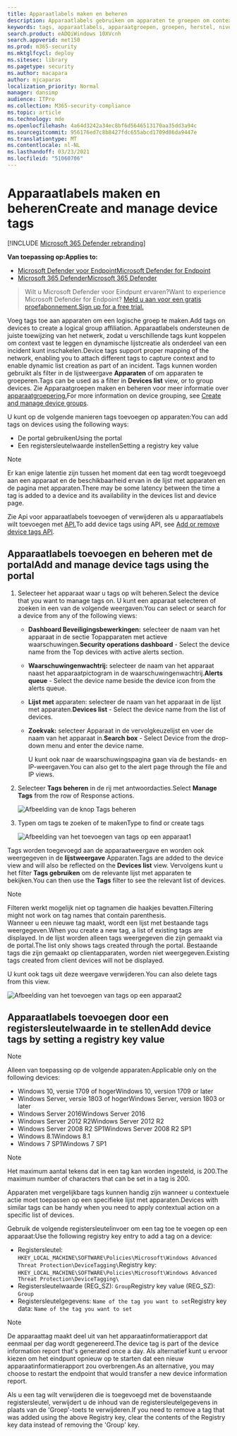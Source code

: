 ```yaml
---
title: Apparaatlabels maken en beheren
description: Apparaatlabels gebruiken om apparaten te groepen om context vast te leggen en het maken van dynamische lijst in te stellen als onderdeel van een incident
keywords: tags, apparaatlabels, apparaatgroepen, groepen, herstel, niveau, regels, aadgroep, rol, toewijzen, rang
search.product: eADQiWindows 10XVcnh
search.appverid: met150
ms.prod: m365-security
ms.mktglfcycl: deploy
ms.sitesec: library
ms.pagetype: security
ms.author: macapara
author: mjcaparas
localization_priority: Normal
manager: dansimp
audience: ITPro
ms.collection: M365-security-compliance
ms.topic: article
ms.technology: mde
ms.openlocfilehash: 4a64d3242a34ec8bf6d5646513170aa35dd3a94c
ms.sourcegitcommit: 956176ed7c8b8427fdc655abcd1709d86da9447e
ms.translationtype: MT
ms.contentlocale: nl-NL
ms.lasthandoff: 03/23/2021
ms.locfileid: "51060706"
---
```

# <a name="create-and-manage-device-tags"></a><span data-ttu-id="a192c-104">Apparaatlabels maken en beheren</span><span class="sxs-lookup"><span data-stu-id="a192c-104">Create and manage device tags</span></span>

[!INCLUDE [Microsoft 365 Defender rebranding](../../includes/microsoft-defender.md)]

<span data-ttu-id="a192c-105">**Van toepassing op:**</span><span class="sxs-lookup"><span data-stu-id="a192c-105">**Applies to:**</span></span>
- [<span data-ttu-id="a192c-106">Microsoft Defender voor Endpoint</span><span class="sxs-lookup"><span data-stu-id="a192c-106">Microsoft Defender for Endpoint</span></span>](https://go.microsoft.com/fwlink/p/?linkid=2146631)
- [<span data-ttu-id="a192c-107">Microsoft 365 Defender</span><span class="sxs-lookup"><span data-stu-id="a192c-107">Microsoft 365 Defender</span></span>](https://go.microsoft.com/fwlink/?linkid=2118804)

> <span data-ttu-id="a192c-108">Wilt u Microsoft Defender voor Eindpunt ervaren?</span><span class="sxs-lookup"><span data-stu-id="a192c-108">Want to experience Microsoft Defender for Endpoint?</span></span> [<span data-ttu-id="a192c-109">Meld u aan voor een gratis proefabonnement.</span><span class="sxs-lookup"><span data-stu-id="a192c-109">Sign up for a free trial.</span></span>](https://www.microsoft.com/microsoft-365/windows/microsoft-defender-atp?ocid=docs-wdatp-exposedapis-abovefoldlink)

<span data-ttu-id="a192c-110">Voeg tags toe aan apparaten om een logische groep te maken.</span><span class="sxs-lookup"><span data-stu-id="a192c-110">Add tags on devices to create a logical group affiliation.</span></span> <span data-ttu-id="a192c-111">Apparaatlabels ondersteunen de juiste toewijzing van het netwerk, zodat u verschillende tags kunt koppelen om context vast te leggen en dynamische lijstcreatie als onderdeel van een incident kunt inschakelen.</span><span class="sxs-lookup"><span data-stu-id="a192c-111">Device tags support proper mapping of the network, enabling you to attach different tags to capture context and to enable dynamic list creation as part of an incident.</span></span> <span data-ttu-id="a192c-112">Tags kunnen worden gebruikt als filter in de lijstweergave **Apparaten** of om apparaten te groeperen.</span><span class="sxs-lookup"><span data-stu-id="a192c-112">Tags can be used as a filter in **Devices list** view, or to group devices.</span></span> <span data-ttu-id="a192c-113">Zie Apparaatgroepen maken en beheren voor meer informatie over [apparaatgroepering.](machine-groups.md)</span><span class="sxs-lookup"><span data-stu-id="a192c-113">For more information on device grouping, see [Create and manage device groups](machine-groups.md).</span></span>

<span data-ttu-id="a192c-114">U kunt op de volgende manieren tags toevoegen op apparaten:</span><span class="sxs-lookup"><span data-stu-id="a192c-114">You can add tags on devices using the following ways:</span></span>

- <span data-ttu-id="a192c-115">De portal gebruiken</span><span class="sxs-lookup"><span data-stu-id="a192c-115">Using the portal</span></span>
- <span data-ttu-id="a192c-116">Een registersleutelwaarde instellen</span><span class="sxs-lookup"><span data-stu-id="a192c-116">Setting a registry key value</span></span>

> [!NOTE]
> <span data-ttu-id="a192c-117">Er kan enige latentie zijn tussen het moment dat een tag wordt toegevoegd aan een apparaat en de beschikbaarheid ervan in de lijst met apparaten en de pagina met apparaten.</span><span class="sxs-lookup"><span data-stu-id="a192c-117">There may be some latency between the time a tag is added to a device and its availability in the devices list and device page.</span></span>  

<span data-ttu-id="a192c-118">Zie Api voor apparaatlabels toevoegen of verwijderen als u apparaatlabels wilt toevoegen met [API.](add-or-remove-machine-tags.md)</span><span class="sxs-lookup"><span data-stu-id="a192c-118">To add device tags using API, see [Add or remove device tags API](add-or-remove-machine-tags.md).</span></span>

## <a name="add-and-manage-device-tags-using-the-portal"></a><span data-ttu-id="a192c-119">Apparaatlabels toevoegen en beheren met de portal</span><span class="sxs-lookup"><span data-stu-id="a192c-119">Add and manage device tags using the portal</span></span>

1. <span data-ttu-id="a192c-120">Selecteer het apparaat waar u tags op wilt beheren.</span><span class="sxs-lookup"><span data-stu-id="a192c-120">Select the device that you want to manage tags on.</span></span> <span data-ttu-id="a192c-121">U kunt een apparaat selecteren of zoeken in een van de volgende weergaven:</span><span class="sxs-lookup"><span data-stu-id="a192c-121">You can select or search for a device from any of the following views:</span></span>

   - <span data-ttu-id="a192c-122">**Dashboard Beveiligingsbewerkingen:** selecteer de naam van het apparaat in de sectie Topapparaten met actieve waarschuwingen.</span><span class="sxs-lookup"><span data-stu-id="a192c-122">**Security operations dashboard** - Select the device name from the Top devices with active alerts section.</span></span>
   - <span data-ttu-id="a192c-123">**Waarschuwingenwachtrij:** selecteer de naam van het apparaat naast het apparaatpictogram in de waarschuwingenwachtrij.</span><span class="sxs-lookup"><span data-stu-id="a192c-123">**Alerts queue** - Select the device name beside the device icon from the alerts queue.</span></span>
   - <span data-ttu-id="a192c-124">**Lijst met** apparaten: selecteer de naam van het apparaat in de lijst met apparaten.</span><span class="sxs-lookup"><span data-stu-id="a192c-124">**Devices list** - Select the device name from the list of devices.</span></span>
   - <span data-ttu-id="a192c-125">**Zoekvak:** selecteer Apparaat in de vervolgkeuzelijst en voer de naam van het apparaat in.</span><span class="sxs-lookup"><span data-stu-id="a192c-125">**Search box** - Select Device from the drop-down menu and enter the device name.</span></span>

     <span data-ttu-id="a192c-126">U kunt ook naar de waarschuwingspagina gaan via de bestands- en IP-weergaven.</span><span class="sxs-lookup"><span data-stu-id="a192c-126">You can also get to the alert page through the file and IP views.</span></span>

2. <span data-ttu-id="a192c-127">Selecteer **Tags beheren** in de rij met antwoordacties.</span><span class="sxs-lookup"><span data-stu-id="a192c-127">Select **Manage Tags** from the row of Response actions.</span></span>

    ![Afbeelding van de knop Tags beheren](images/manage-tags.png)

3. <span data-ttu-id="a192c-129">Typen om tags te zoeken of te maken</span><span class="sxs-lookup"><span data-stu-id="a192c-129">Type to find or create tags</span></span>

    ![Afbeelding van het toevoegen van tags op een apparaat1](images/new-tags.png)

<span data-ttu-id="a192c-131">Tags worden toegevoegd aan de apparaatweergave en worden ook weergegeven in de **lijstweergave** Apparaten.</span><span class="sxs-lookup"><span data-stu-id="a192c-131">Tags are added to the device view and will also be reflected on the **Devices list** view.</span></span> <span data-ttu-id="a192c-132">Vervolgens kunt u het filter **Tags gebruiken** om de relevante lijst met apparaten te bekijken.</span><span class="sxs-lookup"><span data-stu-id="a192c-132">You can then use the **Tags** filter to see the relevant list of devices.</span></span>

>[!NOTE]
> <span data-ttu-id="a192c-133">Filteren werkt mogelijk niet op tagnamen die haakjes bevatten.</span><span class="sxs-lookup"><span data-stu-id="a192c-133">Filtering might not work on tag names that contain parenthesis.</span></span><br>
> <span data-ttu-id="a192c-134">Wanneer u een nieuwe tag maakt, wordt een lijst met bestaande tags weergegeven.</span><span class="sxs-lookup"><span data-stu-id="a192c-134">When you create a new tag, a list of existing tags are displayed.</span></span> <span data-ttu-id="a192c-135">In de lijst worden alleen tags weergegeven die zijn gemaakt via de portal.</span><span class="sxs-lookup"><span data-stu-id="a192c-135">The list only shows tags created through the portal.</span></span> <span data-ttu-id="a192c-136">Bestaande tags die zijn gemaakt op clientapparaten, worden niet weergegeven.</span><span class="sxs-lookup"><span data-stu-id="a192c-136">Existing tags created from client devices will not be displayed.</span></span>

<span data-ttu-id="a192c-137">U kunt ook tags uit deze weergave verwijderen.</span><span class="sxs-lookup"><span data-stu-id="a192c-137">You can also delete tags from this view.</span></span>

![Afbeelding van het toevoegen van tags op een apparaat2](images/more-manage-tags.png)

## <a name="add-device-tags-by-setting-a-registry-key-value"></a><span data-ttu-id="a192c-139">Apparaatlabels toevoegen door een registersleutelwaarde in te stellen</span><span class="sxs-lookup"><span data-stu-id="a192c-139">Add device tags by setting a registry key value</span></span>

>[!NOTE]
> <span data-ttu-id="a192c-140">Alleen van toepassing op de volgende apparaten:</span><span class="sxs-lookup"><span data-stu-id="a192c-140">Applicable only on the following devices:</span></span>
>- <span data-ttu-id="a192c-141">Windows 10, versie 1709 of hoger</span><span class="sxs-lookup"><span data-stu-id="a192c-141">Windows 10, version 1709 or later</span></span>
>- <span data-ttu-id="a192c-142">Windows Server, versie 1803 of hoger</span><span class="sxs-lookup"><span data-stu-id="a192c-142">Windows Server, version 1803 or later</span></span>
>- <span data-ttu-id="a192c-143">Windows Server 2016</span><span class="sxs-lookup"><span data-stu-id="a192c-143">Windows Server 2016</span></span>
>- <span data-ttu-id="a192c-144">Windows Server 2012 R2</span><span class="sxs-lookup"><span data-stu-id="a192c-144">Windows Server 2012 R2</span></span>
>- <span data-ttu-id="a192c-145">Windows Server 2008 R2 SP1</span><span class="sxs-lookup"><span data-stu-id="a192c-145">Windows Server 2008 R2 SP1</span></span>
>- <span data-ttu-id="a192c-146">Windows 8.1</span><span class="sxs-lookup"><span data-stu-id="a192c-146">Windows 8.1</span></span>
>- <span data-ttu-id="a192c-147">Windows 7 SP1</span><span class="sxs-lookup"><span data-stu-id="a192c-147">Windows 7 SP1</span></span>

> [!NOTE] 
> <span data-ttu-id="a192c-148">Het maximum aantal tekens dat in een tag kan worden ingesteld, is 200.</span><span class="sxs-lookup"><span data-stu-id="a192c-148">The maximum number of characters that can be set in a tag is 200.</span></span>

<span data-ttu-id="a192c-149">Apparaten met vergelijkbare tags kunnen handig zijn wanneer u contextuele actie moet toepassen op een specifieke lijst met apparaten.</span><span class="sxs-lookup"><span data-stu-id="a192c-149">Devices with similar tags can be handy when you need to apply contextual action on a specific list of devices.</span></span>

<span data-ttu-id="a192c-150">Gebruik de volgende registersleutelinvoer om een tag toe te voegen op een apparaat:</span><span class="sxs-lookup"><span data-stu-id="a192c-150">Use the following registry key entry to add a tag on a device:</span></span>

- <span data-ttu-id="a192c-151">Registersleutel: `HKEY_LOCAL_MACHINE\SOFTWARE\Policies\Microsoft\Windows Advanced Threat Protection\DeviceTagging\`</span><span class="sxs-lookup"><span data-stu-id="a192c-151">Registry key: `HKEY_LOCAL_MACHINE\SOFTWARE\Policies\Microsoft\Windows Advanced Threat Protection\DeviceTagging\`</span></span>
- <span data-ttu-id="a192c-152">Registersleutelwaarde (REG_SZ): `Group`</span><span class="sxs-lookup"><span data-stu-id="a192c-152">Registry key value (REG_SZ): `Group`</span></span>
- <span data-ttu-id="a192c-153">Registersleutelgegevens: `Name of the tag you want to set`</span><span class="sxs-lookup"><span data-stu-id="a192c-153">Registry key data: `Name of the tag you want to set`</span></span>

>[!NOTE]
><span data-ttu-id="a192c-154">De apparaattag maakt deel uit van het apparaatinformatierapport dat eenmaal per dag wordt gegenereerd.</span><span class="sxs-lookup"><span data-stu-id="a192c-154">The device tag is part of the device information report that's generated once a day.</span></span> <span data-ttu-id="a192c-155">Als alternatief kunt u ervoor kiezen om het eindpunt opnieuw op te starten dat een nieuw apparaatinformatierapport zou overbrengen.</span><span class="sxs-lookup"><span data-stu-id="a192c-155">As an alternative, you may choose to restart the endpoint that would transfer a new device information report.</span></span>
> 
> <span data-ttu-id="a192c-156">Als u een tag wilt verwijderen die is toegevoegd met de bovenstaande registersleutel, verwijdert u de inhoud van de registersleutelgegevens in plaats van de 'Groep'-toets te verwijderen.</span><span class="sxs-lookup"><span data-stu-id="a192c-156">If you need to remove a tag that was added using the above Registry key, clear the contents of the Registry key data instead of removing the 'Group' key.</span></span>
